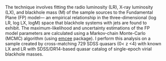  
The technique involves fitting the radio luminosity (LR), X-ray luminosity (LX), and blackhole mass (M) of the sample sources to the Fundamental Plane (FP) model— an empirical relationship in the three-dimensional (log LR, log LX, logM) space that blackhole systems with jets are found to exhibit. The maximum-likelihood and uncertainty estimations of the FP model parameters are calculated using a Markov-chain Monte-Carlo (MCMC) algorithm (using [emcee](https://emcee.readthedocs.io/en/stable/) package). 
I perform this analysis on a sample created by cross-matching 729 SDSS quasars (0< z <4) with known LX and LR with SDSS/DR14-based quasar catalog of single-epoch virial blackhole masses.

